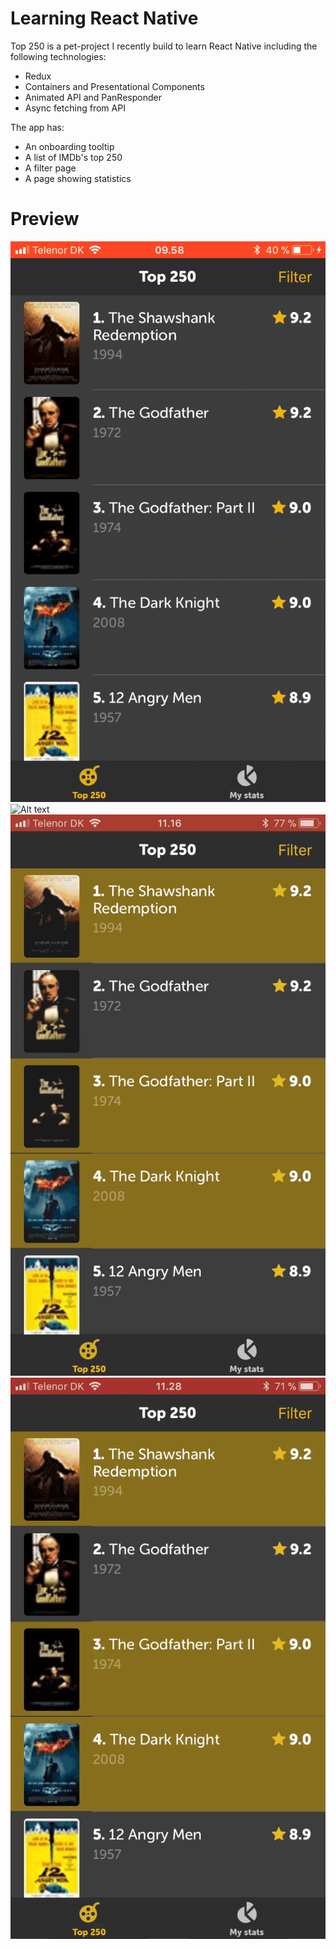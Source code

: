 # Learning React Native

Top 250 is a pet-project I recently build to learn React Native including the following technologies:
- Redux
- Containers and Presentational Components
- Animated API and PanResponder
- Async fetching from API

The app has:
- An onboarding tooltip
- A list of IMDb's top 250
- A filter page
- A page showing statistics

# Preview
![Alt text](app/assets/images/github-readme/onboarding.gif?raw=true "Onboarding")
![Alt text](app/assets/images/github-readme/swipe.gif?raw=true "Swipe")
![Alt text](app/assets/images/github-readme/filter.gif?raw=true "Filter")
![Alt text](app/assets/images/github-readme/my-stats.gif?raw=true "My Stats")